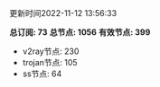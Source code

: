 更新时间2022-11-12 13:56:33

**总订阅: 73**
**总节点: 1056**
**有效节点: 399**
- v2ray节点: 230
- trojan节点: 105
- ss节点: 64
